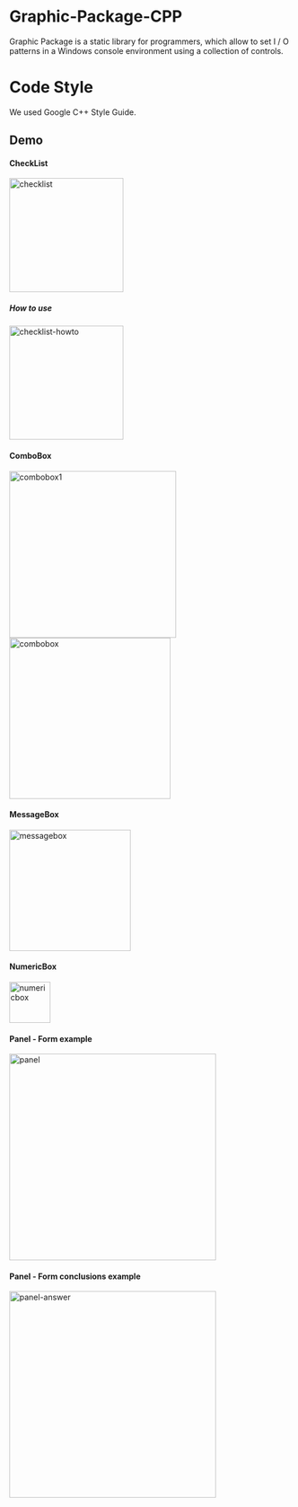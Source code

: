 

#  Graphic-Package-CPP

Graphic Package is a static library for programmers, which allow to set I / O patterns in a Windows console environment using a collection of controls.

# Code Style


We used Google C++ Style Guide.

## Demo

#### CheckList
<img width="203" alt="checklist" src="https://user-images.githubusercontent.com/34625584/43034212-248262d0-8ce1-11e8-8050-0dc9c0eca881.png">

##### How to use
<img width="203" alt="checklist-howto" src="https://trello-attachments.s3.amazonaws.com/5aec85de7ae4cd018396e831/5b0c314f35ab7a05ab88218d/cc05e985d03bd9a3a5ee7adb6bdf3850/Screen_Shot_2018-07-31_at_19.55.10.png">

#### ComboBox

<img width="297" alt="combobox1" src="https://user-images.githubusercontent.com/34625584/43034223-57a8bf7e-8ce1-11e8-9bfb-60440c13d6db.png">

<img width="287" alt="combobox" src="https://user-images.githubusercontent.com/34625584/43034221-42429ae2-8ce1-11e8-9d88-5b4c07b3c05a.png">

#### MessageBox

<img width="216" alt="messagebox" src="https://user-images.githubusercontent.com/34625584/43034226-6ce58ae8-8ce1-11e8-839a-0a82bcda8180.png">

#### NumericBox
<img width="73" alt="numericbox" src="https://user-images.githubusercontent.com/34625584/43034238-9da36d9e-8ce1-11e8-8ce6-7bda201f94fb.png">

#### Panel - Form example

<img width="368" alt="panel" src="https://trello-attachments.s3.amazonaws.com/5aec85de7ae4cd018396e831/5b0c31a824407fcd406a38ac/e6ab102ad9fc343904f4a7b1b1e2b38d/Screen_Shot_2018-07-13_at_20.49.22.png">

#### Panel - Form conclusions example

<img width="368" alt="panel-answer" src="https://trello-attachments.s3.amazonaws.com/5aec85de7ae4cd018396e831/5b0c31a824407fcd406a38ac/360690e493bc93656a805c01cd982a59/Screen_Shot_2018-07-13_at_20.45.57.png">
